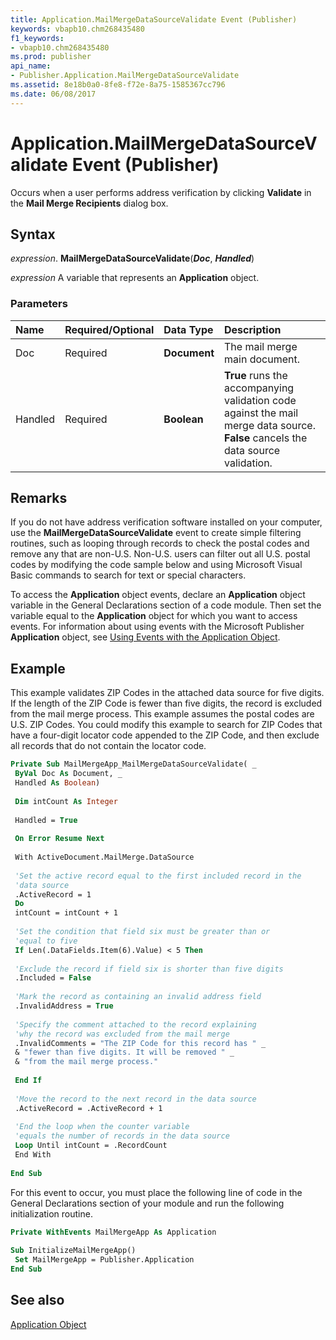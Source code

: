 ```yaml
---
title: Application.MailMergeDataSourceValidate Event (Publisher)
keywords: vbapb10.chm268435480
f1_keywords:
- vbapb10.chm268435480
ms.prod: publisher
api_name:
- Publisher.Application.MailMergeDataSourceValidate
ms.assetid: 8e18b0a0-8fe8-f72e-8a75-1585367cc796
ms.date: 06/08/2017
---
```



# Application.MailMergeDataSourceValidate Event (Publisher)

Occurs when a user performs address verification by clicking  **Validate** in the **Mail Merge Recipients** dialog box.


## Syntax

 _expression_. **MailMergeDataSourceValidate**(**_Doc_**,  **_Handled_**)

 _expression_ A variable that represents an  **Application** object.


### Parameters



|**Name**|**Required/Optional**|**Data Type**|**Description**|
|:-----|:-----|:-----|:-----|
|Doc|Required| **Document**|The mail merge main document.|
|Handled|Required| **Boolean**| **True** runs the accompanying validation code against the mail merge data source. **False** cancels the data source validation.|

## Remarks

If you do not have address verification software installed on your computer, use the  **MailMergeDataSourceValidate** event to create simple filtering routines, such as looping through records to check the postal codes and remove any that are non-U.S. Non-U.S. users can filter out all U.S. postal codes by modifying the code sample below and using Microsoft Visual Basic commands to search for text or special characters.

To access the  **Application** object events, declare an **Application** object variable in the General Declarations section of a code module. Then set the variable equal to the **Application** object for which you want to access events. For information about using events with the Microsoft Publisher **Application** object, see [Using Events with the Application Object](../publisher/Concepts/using-events-with-the-application-object-publisher.md).


## Example

This example validates ZIP Codes in the attached data source for five digits. If the length of the ZIP Code is fewer than five digits, the record is excluded from the mail merge process. This example assumes the postal codes are U.S. ZIP Codes. You could modify this example to search for ZIP Codes that have a four-digit locator code appended to the ZIP Code, and then exclude all records that do not contain the locator code.


```vb
Private Sub MailMergeApp_MailMergeDataSourceValidate( _ 
 ByVal Doc As Document, _ 
 Handled As Boolean) 
 
 Dim intCount As Integer 
 
 Handled = True 
 
 On Error Resume Next 
 
 With ActiveDocument.MailMerge.DataSource 
 
 'Set the active record equal to the first included record in the 
 'data source 
 .ActiveRecord = 1 
 Do 
 intCount = intCount + 1 
 
 'Set the condition that field six must be greater than or 
 'equal to five 
 If Len(.DataFields.Item(6).Value) < 5 Then 
 
 'Exclude the record if field six is shorter than five digits 
 .Included = False 
 
 'Mark the record as containing an invalid address field 
 .InvalidAddress = True 
 
 'Specify the comment attached to the record explaining 
 'why the record was excluded from the mail merge 
 .InvalidComments = "The ZIP Code for this record has " _ 
 & "fewer than five digits. It will be removed " _ 
 & "from the mail merge process." 
 
 End If 
 
 'Move the record to the next record in the data source 
 .ActiveRecord = .ActiveRecord + 1 
 
 'End the loop when the counter variable 
 'equals the number of records in the data source 
 Loop Until intCount = .RecordCount 
 End With 
 
End Sub
```

For this event to occur, you must place the following line of code in the General Declarations section of your module and run the following initialization routine.




```vb
Private WithEvents MailMergeApp As Application 
 
Sub InitializeMailMergeApp() 
 Set MailMergeApp = Publisher.Application 
End Sub
```


## See also


 [Application Object](Publisher.Application.md)

